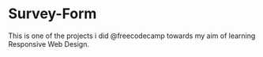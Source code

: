 # Survey-Form
This is one of the projects i did @freecodecamp towards my aim of learning Responsive Web Design.
